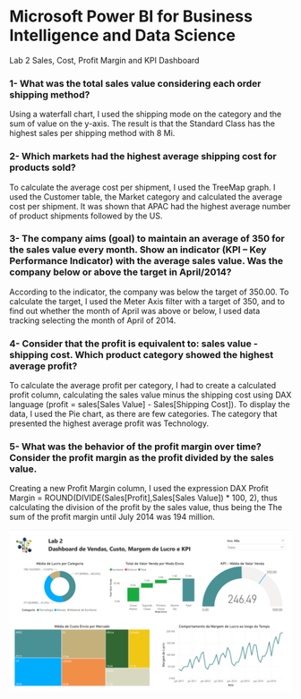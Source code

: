 # Microsoft Power BI for Business Intelligence and Data Science
Lab 2
Sales, Cost, Profit Margin and KPI Dashboard

### 1- What was the total sales value considering each order shipping method?<br>
Using a waterfall chart, I used the shipping mode on the category and the sum of value on the y-axis. The result is that the Standard Class has the highest sales per shipping method with 8 Mi.<br>
### 2- Which markets had the highest average shipping cost for products sold?<br>
To calculate the average cost per shipment, I used the TreeMap graph. I used the Customer table, the Market category and calculated the average cost per shipment. It was shown that APAC had the highest average number of product shipments followed by the US.<br>
### 3- The company aims (goal) to maintain an average of 350 for the sales value every month. Show an indicator (KPI – Key Performance Indicator) with the average sales value. Was the company below or above the target in April/2014?<br>
According to the indicator, the company was below the target of 350.00. To calculate the target, I used the Meter Axis filter with a target of 350, and to find out whether the month of April was above or below, I used data tracking selecting the month of April of 2014.<br>
### 4- Consider that the profit is equivalent to: sales value - shipping cost. Which product category showed the highest average profit?<br>
To calculate the average profit per category, I had to create a calculated profit column, calculating the sales value minus the shipping cost using DAX language (profit = sales[Sales Value] - Sales[Shipping Cost]).
To display the data, I used the Pie chart, as there are few categories. The category that presented the highest average profit was Technology.<br>
### 5- What was the behavior of the profit margin over time? Consider the profit margin as the profit divided by the sales value.<br>
Creating a new Profit Margin column, I used the expression DAX Profit Margin = ROUND(DIVIDE(Sales[Profit],Sales[Sales Value]) * 100, 2), thus calculating the division of the profit by the sales value, thus being the The sum of the profit margin until July 2014 was 194 million.<br>

![Dashboard](./Lab02.png)
